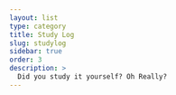 ```yaml
---
layout: list
type: category
title: Study Log
slug: studylog
sidebar: true
order: 3
description: >
  Did you study it yourself? Oh Really?
---
```

